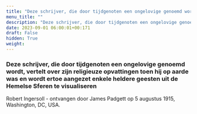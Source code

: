 ```yaml
---
title: "Deze schrijver, die door tijdgenoten een ongelovige genoemd wordt, vertelt over zijn religieuze opvattingen toen hij op aarde was en wordt ertoe aangezet enkele heldere geesten uit de Hemelse Sferen te visualiseren"
menu_title: ""
description: "Deze schrijver, die door tijdgenoten een ongelovige genoemd wordt, vertelt over zijn religieuze opvattingen toen hij op aarde was en wordt ertoe aangezet enkele heldere geesten uit de Hemelse Sferen te visualiseren"
date: 2023-09-01 06:00:01+00:171
draft: False
hidden: True
weight:
---
```

### Deze schrijver, die door tijdgenoten een ongelovige genoemd wordt, vertelt over zijn religieuze opvattingen toen hij op aarde was en wordt ertoe aangezet enkele heldere geesten uit de Hemelse Sferen te visualiseren

Robert Ingersoll - ontvangen door James Padgett op 5 augustus 1915, Washington, DC, USA.
